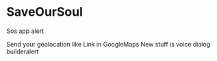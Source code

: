 # SaveOurSoul
Sos app alert

Send your geolocation like Link in GoogleMaps
New stuff is voice dialog builderalert
